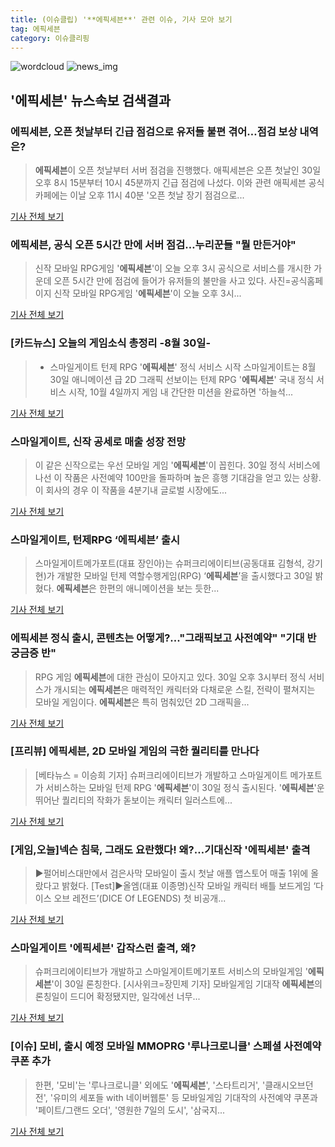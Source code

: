 ```yaml
---
title: (이슈클립) '**에픽세븐**' 관련 이슈, 기사 모아 보기
tag: 에픽세븐
category: 이슈클리핑
---
```

![wordcloud](https://s3.ap-northeast-2.amazonaws.com/lyrics101-wordcloud/2018-08-31-1535650743.png)
![news_img](https://user-images.githubusercontent.com/42597476/44507050-1206f400-a6e4-11e8-8d98-7ffbfebb353f.png)
## **'**에픽세븐**'** 뉴스속보 검색결과
### **에픽세븐**, 오픈 첫날부터 긴급 점검으로 유저들 불편 겪어…점검 보상 내역은?

>**에픽세븐**이 오픈 첫날부터 서버 점검을 진행했다. 애픽세븐은 오픈 첫날인 30일 오후 8시 15분부터 10시 45분까지 긴급 점검에 나섰다. 이와 관련 애픽세븐 공식 카페에는 이날 오후 11시 40분 '오픈 첫날 장기 점검으로...

<a href="http://www.topstarnews.net/news/articleView.html?idxno=474125" target="_blank">기사 전체 보기</a>

### **에픽세븐**, 공식 오픈 5시간 만에 서버 점검…누리꾼들 "뭘 만든거야"

>신작 모바일 RPG게임 '**에픽세븐**'이 오늘 오후 3시 공식으로 서비스를 개시한 가운데 오픈 5시간 만에 점검에 들어가 유저들의 불만을 사고 있다. 사진=공식홈페이지 신작 모바일 RPG게임 '**에픽세븐**'이 오늘 오후 3시...

<a href="http://www.g-enews.com/ko-kr/news/article/news_all/201808302047598966dd9e5ceb62_1/article.html" target="_blank">기사 전체 보기</a>

### [카드뉴스] 오늘의 게임소식 총정리 -8월 30일-

>- 스마일게이트 턴제 RPG '**에픽세븐**' 정식 서비스 시작 스마일게이트는 8월 30일 애니메이션 급 2D 그래픽 선보이는 턴제 RPG '**에픽세븐**' 국내 정식 서비스 시작, 10월 4일까지 게임 내 간단한 미션을 완료하면 '하늘석...

<a href="http://sports.chosun.com/news/ntype.htm?id=201808310100290070022056&servicedate=20180830" target="_blank">기사 전체 보기</a>

### 스마일게이트, 신작 공세로 매출 성장 전망

>이 같은 신작으로는 우선 모바일 게임 '**에픽세븐**'이 꼽힌다. 30일 정식 서비스에 나선 이 작품은 사전예약 100만을 돌파하며 높은 흥행 기대감을 얻고 있는 상황. 이 회사의 경우 이 작품을 4분기내 글로벌 시장에도...

<a href="http://www.thegames.co.kr/news/articleView.html?idxno=206572" target="_blank">기사 전체 보기</a>

### 스마일게이트, 턴제RPG ‘**에픽세븐**’ 출시

>스마일게이트메가포트(대표 장인아)는 슈퍼크리에이티브(공동대표 김형석, 강기현)가 개발한 모바일 턴제 역할수행게임(RPG) ‘**에픽세븐**’을 출시했다고 30일 밝혔다. **에픽세븐**은 한편의 애니메이션을 보는 듯한...

<a href="http://www.ddaily.co.kr/news/article.html?no=172260" target="_blank">기사 전체 보기</a>

### **에픽세븐** 정식 출시, 콘텐츠는 어떻게?..."그래픽보고 사전예약" "기대 반 궁금증 반"

>RPG 게임 **에픽세븐**에 대한 관심이 모아지고 있다. 30일 오후 3시부터 정식 서비스가 개시되는 **에픽세븐**은 매력적인 캐릭터와 다채로운 스킬, 전략이 펼쳐지는 모바일 게임이다. **에픽세븐**은 특히 멈춰있던 2D 그래픽을...

<a href="http://daily.hankooki.com/lpage/entv/201808/dh20180830110829139020.htm" target="_blank">기사 전체 보기</a>

### [프리뷰] **에픽세븐**, 2D 모바일 게임의 극한 퀄리티를 만나다

>[베타뉴스 = 이승희 기자] 슈퍼크리에이티브가 개발하고 스마일게이트 메가포트가 서비스하는 모바일 턴제 RPG '**에픽세븐**'이 30일 정식 출시된다. '**에픽세븐**'운 뛰어난 퀄리티의 작화가 돋보이는 캐릭터 일러스트에...

<a href="http://www.betanews.net:8080/article/901498.html" target="_blank">기사 전체 보기</a>

### [게임,오늘]넥슨 침묵, 그래도 요란했다! 왜?…기대신작 '**에픽세븐**' 출격

>▶펄어비스대만에서 검은사막 모바일이 출시 첫날 애플 앱스토어 매출 1위에 올랐다고 밝혔다. [Test]▶올엠(대표 이종명)신작 모바일 캐릭터 배틀 보드게임 ‘다이스 오브 레전드’(DICE Of LEGENDS) 첫 비공개...

<a href="http://www.biztribune.co.kr/news/view.php?no=71773" target="_blank">기사 전체 보기</a>

### 스마일게이트 '**에픽세븐**' 갑작스런 출격, 왜?

>슈퍼크리에이티브가 개발하고 스마일게이트메기포트 서비스의 모바일게임 '**에픽세븐**'이 30일 론칭한다. [시사위크=장민제 기자] 모바일게임 기대작 **에픽세븐**의 론칭일이 드디어 확정됐지만, 일각에선 너무...

<a href="http://www.sisaweek.com/news/articleView.html?idxno=112796" target="_blank">기사 전체 보기</a>

### [이슈] 모비, 출시 예정 모바일 MMOPRG '루나크로니클' 스페셜 사전예약 쿠폰 추가

>한편, '모비'는 '루나크로니클' 외에도 '**에픽세븐**', '스타트리거', '클래시오브던전', '유미의 세포들 with 네이버웹툰' 등 모바일게임 기대작의 사전예약 쿠폰과 '페이트/그랜드 오더', '영원한 7일의 도시', '삼국지...

<a href="http://game.dailyesports.com/view.php?ud=201808291507099700d01e022ea6_26" target="_blank">기사 전체 보기</a>


